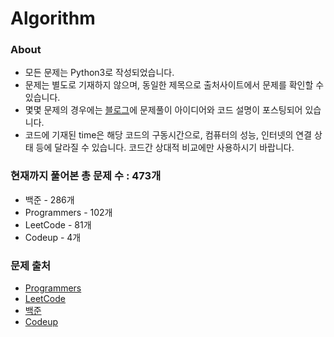 
# Algorithm
### About
- 모든 문제는 Python3로 작성되었습니다.
- 문제는 별도로 기재하지 않으며, 동일한 제목으로 출처사이트에서 문제를 확인할 수 있습니다.
- 몇몇 문제의 경우에는 [블로그](https://blog.naver.com/jjys9047)에 문제풀이 아이디어와 코드 설명이 포스팅되어 있습니다.
- 코드에 기재된 time은 해당 코드의 구동시간으로, 컴퓨터의 성능, 인터넷의 연결 상태 등에 달라질 수 있습니다. 코드간 상대적 비교에만 사용하시기 바랍니다.   

### 현재까지 풀어본 총 문제 수 : 473개
- 백준 - 286개
- Programmers - 102개
- LeetCode - 81개
- Codeup - 4개


### 문제 출처
- [Programmers](https://programmers.co.kr/)
- [LeetCode](https://leetcode.com/)
- [백준](https://www.acmicpc.net/)
- [Codeup](https://codeup.kr/index.php)